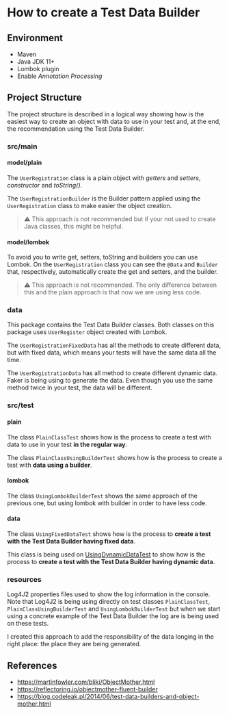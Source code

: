 # How to create a Test Data Builder

## Environment

 * Maven
 * Java JDK 11+
 * Lombok plugin
 * Enable _Annotation Processing_
 
## Project Structure
The project structure is described in a logical way showing how is the easiest way to create an object with data to use 
in your test and, at the end, the recommendation using the Test Data Builder. 

### src/main

#### model/plain
The `UserRegistration` class is a plain object with _getters_ and _setters_, _constructor_ and _toString()_.

The `UserRegistrationBuilder` is the Builder pattern applied using the `UserRegistration` class to make easier the object creation.

> :warning: This approach is not recommended but if your not used to create Java classes, this might be helpful.

#### model/lombok
To avoid you to write get, setters, toString and builders you can use Lombok.
On the `UserRegistration` class you can see the `@Data` and `Builder` that, respectively, automatically create the get 
and setters, and the builder.

> :warning: This approach is not recommended. The only difference between this and the plain approach is that now we are 
using less code.

### data
This package contains the Test Data Builder classes.
Both classes on this package uses `UserRegister` object created with Lombok.

The `UserRegistrationFixedData` has all the methods to create different data, but with fixed data, 
which means your tests will have the same data all the time.

The `UserRegistrationData` has all method to create different dynamic data. Faker is being using to generate the data.
Even though you use the same method twice in your test, the data will be different.

### src/test

#### plain
The class `PlainClassTest` shows how is the process to create a test with data to use in your test **in the regular way**.

The class `PlainClassUsingBuilderTest` shows how is the process to create a test with **data using a builder**.

#### lombok
The class `UsingLombokBuilderTest` shows the same approach of the previous one, but using lombok with builder in order to have less code.

#### data
The class `UsingFixedDataTest` shows how is the process to **create a test with the Test Data Builder having fixed data**.

This class is being used on [UsingDynamicDataTest](src/main/test/java/com/eliasogueira/example/data/UsingDynamicDataTest.java) 
to show how is the process to **create a test with the Test Data Builder having dynamic data**.

### resources
Log4J2 properties files used to show the log information in the console.
Note that Log4J2 is being using directly on test classes `PlainClassTest`, `PlainClassUsingBuilderTest` and `UsingLombokBuilderTest` but when we 
start using a concrete example of the Test Data Builder the log are is being used on these tests.

I created this approach to add the responsibility of the data longing in the right place: the place they are being generated.

## References
 * https://martinfowler.com/bliki/ObjectMother.html
 * https://reflectoring.io/objectmother-fluent-builder
 * https://blog.codeleak.pl/2014/06/test-data-builders-and-object-mother.html
